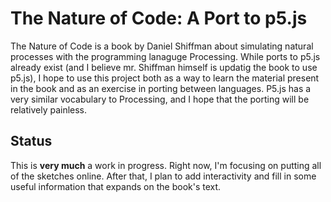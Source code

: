 # The Nature of Code: A Port to p5.js

The Nature of Code is a book by Daniel Shiffman about simulating natural processes with the programming lanaguge Processing. While ports to p5.js already exist (and I believe mr. Shiffman himself is updatig the book to use p5.js), I hope to use this project both as a way to learn the material present in the book and as an exercise in porting between languages. P5.js has a very similar vocabulary to Processing, and I hope that the porting will be relatively painless. 

## Status

This is **very much** a work in progress. Right now, I'm focusing on putting all of the sketches online. After that, I plan to add interactivity and fill in some useful information that expands on the book's text.
